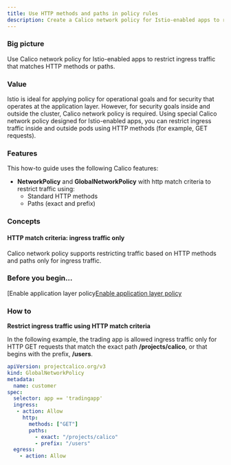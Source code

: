 ```yaml
---
title: Use HTTP methods and paths in policy rules
description: Create a Calico network policy for Istio-enabled apps to restrict ingress traffic matching HTTP methods or paths.
---
```


### Big picture

Use Calico network policy for Istio-enabled apps to restrict ingress traffic that matches HTTP methods or paths. 

### Value

Istio is ideal for applying policy for operational goals and for security that operates at the application layer. However, for security goals inside and outside the cluster, Calico network policy is required. Using special Calico network policy designed for Istio-enabled apps, you can restrict ingress traffic inside and outside pods using HTTP methods (for example, GET requests).

### Features

This how-to guide uses the following Calico features:

- **NetworkPolicy** and **GlobalNetworkPolicy** with http match criteria to restrict traffic using:
  - Standard HTTP methods
  - Paths (exact and prefix)

### Concepts

#### HTTP match criteria: ingress traffic only 

Calico network policy supports restricting traffic based on HTTP methods and paths only for ingress traffic. 

### Before you begin...

[Enable application layer policy[Enable application layer policy]({{site.baseurl}}/security/istio/app-layer-policy)

### How to

**Restrict ingress traffic using HTTP match criteria**

In the following example, the trading app is allowed ingress traffic only for HTTP GET requests that match the exact path **/projects/calico**, or that begins with the prefix, **/users**.

```yaml
apiVersion: projectcalico.org/v3
kind: GlobalNetworkPolicy
metadata:
  name: customer
spec:
  selector: app == 'tradingapp'
  ingress:
   - action: Allow
     http:
       methods: ["GET"]
       paths:
         - exact: "/projects/calico"
         - prefix: "/users"
  egress:
    - action: Allow
```
